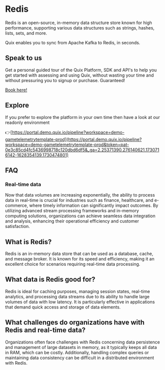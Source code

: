<!--[tech-name]-->
# Redis

<!--[ai-blurb-about-tech]-->
Redis is an open-source, in-memory data structure store known for high performance, supporting various data structures such as strings, hashes, lists, sets, and more.

Quix enables you to sync from Apache Kafka <span id="to_or_from">to</span> <span id="techname">Redis</span>, in seconds.


## Speak to us

Get a personal guided tour of the Quix Platform, SDK and API's to help you get started with assessing and using Quix, without wasting your time and without pressuring you to signup or purchase. Guaranteed!

[Book here!](https://share.hsforms.com/1iW0TmZzKQMChk0lxd_tGiw4yjw2?__hstc=175542013.19c333c2ae8002be5fbc6a17a447e442.1730474801833.1730474801833.1730716142494.2&__hssc=175542013.2.1730716142494&__hsfp=3927774151)


## Explore

If you prefer to explore the platform in your own time then have a look at our readonly environment

👉[https://portal.demo.quix.io/pipeline?workspace=demo-gametelemetrytemplate-prod](https://portal.demo.quix.io/pipeline?workspace=demo-gametelemetrytemplate-prod&token=pat-0e3c85cd4fc5436998718c120dbd6df5&_ga=2.25371390.276140621.1730716142-1628354139.1730474801)


## FAQ

### Real-time data

Now that data volumes are increasing exponentially, the ability to process data in real-time is crucial for industries such as finance, healthcare, and e-commerce, where timely information can significantly impact outcomes. By utilizing advanced stream processing frameworks and in-memory computing solutions, organizations can achieve seamless data integration and analysis, enhancing their operational efficiency and customer satisfaction.

## What is <span id="techname">Redis</span>?

<!--[tech-seo-text]-->
Redis is an in-memory data store that can be used as a database, cache, and message broker. It is known for its speed and efficiency, making it an excellent choice for scenarios requiring real-time data processing.

## What data is <span id="techname">Redis</span> good for?

<!--[tech-data-seo-text]-->
Redis is ideal for caching purposes, managing session states, real-time analytics, and processing data streams due to its ability to handle large volumes of data with low latency. It is particularly effective in applications that demand quick access and storage of data elements.

## What challenges do organizations have with <span id="techname">Redis</span> and real-time data?

<!--[tech-challenges-seo-text]-->
Organizations often face challenges with Redis concerning data persistence and management of large datasets in memory, as it typically keeps all data in RAM, which can be costly. Additionally, handling complex queries or maintaining data consistency can be difficult in a distributed environment with Redis.
